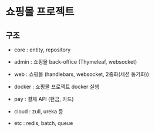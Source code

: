 # 쇼핑몰 프로젝트

## 구조
- core
: entity, repository

- admin
: 쇼핑몰 back-office (Thymeleaf, websocket)

- web
: 쇼핑몰 (handlebars, websocket, 2중화(세션 동기화))

- docker
: 쇼핑몰 프로젝트 docker 실행

- pay
: 결제 API (현금, 카드)

- cloud
: zull, ureka 등

- etc
: redis, batch, queue
